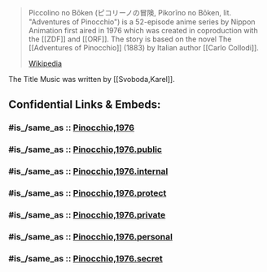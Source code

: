 
> Piccolino no Bōken (ピコリーノの冒険, Pikorīno no Bōken, lit. "Adventures of Pinocchio") 
> is a 52-episode anime series by Nippon Animation first aired in 1976 
> which was created in coproduction with the [[ZDF]] and [[ORF]]. 
> The story is based on the novel The [[Adventures of Pinocchio]] (1883) by Italian author [[Carlo Collodi]].
>
> [Wikipedia](https://en.wikipedia.org/wiki/Piccolino%20no%20B%C5%8Dken)


The Title Music was written by [[Svoboda,Karel]]. 


## Confidential Links & Embeds: 

### #is_/same_as :: [Pinocchio,1976](/_Standards/Society/Communication/Media/Movie/Movie-Genre/Animation/Anime/Pinocchio,1976.md) 

### #is_/same_as :: [Pinocchio,1976.public](/_public/Society/Communication/Media/Movie/Movie-Genre/Animation/Anime/Pinocchio,1976.public.md) 

### #is_/same_as :: [Pinocchio,1976.internal](/_internal/Society/Communication/Media/Movie/Movie-Genre/Animation/Anime/Pinocchio,1976.internal.md) 

### #is_/same_as :: [Pinocchio,1976.protect](/_protect/Society/Communication/Media/Movie/Movie-Genre/Animation/Anime/Pinocchio,1976.protect.md) 

### #is_/same_as :: [Pinocchio,1976.private](/_private/Society/Communication/Media/Movie/Movie-Genre/Animation/Anime/Pinocchio,1976.private.md) 

### #is_/same_as :: [Pinocchio,1976.personal](/_personal/Society/Communication/Media/Movie/Movie-Genre/Animation/Anime/Pinocchio,1976.personal.md) 

### #is_/same_as :: [Pinocchio,1976.secret](/_secret/Society/Communication/Media/Movie/Movie-Genre/Animation/Anime/Pinocchio,1976.secret.md)

